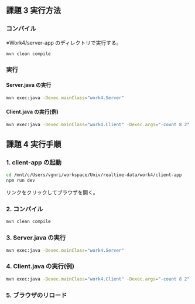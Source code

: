 ## 課題 3 実行方法

### コンパイル

※Work4/server-app のディレクトリで実行する。

```bash
mvn clean compile
```

### 実行

#### Server.java の実行

```bash
mvn exec:java -Dexec.mainClass="work4.Server"
```

#### Client.java の実行(例)

```bash
mvn exec:java -Dexec.mainClass="work4.Client" -Dexec.args="-count 8 2"
```

## 課題 4 実行手順

### 1. client-app の起動

```bash
cd /mnt/c/Users/vgnri/workspace/Univ/realtime-data/work4/client-app
npm run dev
```

リンクをクリックしてブラウザを開く。

### 2. コンパイル

```bash
mvn clean compile
```

### 3. Server.java の実行

```bash
mvn exec:java -Dexec.mainClass="work4.Server"
```

### 4. Client.java の実行(例)

```bash
mvn exec:java -Dexec.mainClass="work4.Client" -Dexec.args="-count 8 2"
```

### 5. ブラウザのリロード
